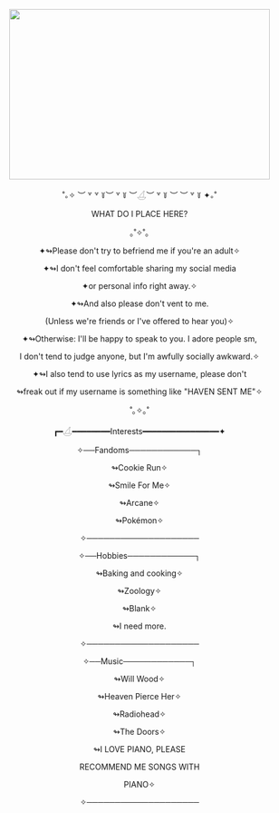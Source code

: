 <p align="center">
  <img width="460" height="300" src="https://github.com/user-attachments/assets/b20933a2-c099-4e08-8e8f-19e10025d9d4">
</p>
<p align="center">˚｡✧ ︶ ꒷ ꒷ ꒦︶ ꒷ ꒦ ︶𓋒︶ ꒷ ꒦ ︶ ︶ ꒷ ꒦ ✦｡˚</p>
<p align="center">WHAT DO I PLACE HERE?</p>

<p align="center">｡˚✧˚｡</p>
<p align="center">✦↬Please don't try to befriend me if you're an adult✧</p>
<p align="center">✦↬I don't feel comfortable sharing my social media</p>
<p align="center">✦or personal info right away.✧</p>
<p align="center">✦↬And also please don't vent to me.</p>
<p align="center">(Unless we're friends or I've offered to hear you)✧</p>
<p align="center">✦↬Otherwise: I'll be happy to speak to you. I adore people sm,</p>
<p align="center">I don't tend to judge anyone, but I'm awfully socially awkward.✧</p>
<p align="center">✦↬I also tend to use lyrics as my username, please don't</p>
<p align="center">↬freak out if my username is something like "HAVEN SENT ME"✧</p>
<p align="center">˚｡✧｡˚</p>
<p align="center">┏━𓋒━━━━━━━━Interests━━━━━━━━━━━━━━━━✦</p>
<p align="center">✧──Fandoms────────────┐</p>
<p align="center">↬Cookie Run✧</p>
<p align="center">↬Smile For Me✧</p>
<p align="center">↬Arcane✧</p>
<p align="center">↬Pokémon✧</p>
<p align="center">✧────────────────────</p>
<p align="center">✧──Hobbies────────────┐</p>
<p align="center">↬Baking and cooking✧</p>
<p align="center">↬Zoology✧</p>
<p align="center">↬Blank✧</p>
<p align="center">↬I need more.</p>
<p align="center">✧────────────────────</p>
<p align="center">✧──Music────────────┐</p>
<p align="center">↬Will Wood✧</p>
<p align="center">↬Heaven Pierce Her✧</p>
<p align="center">↬Radiohead✧</p>
<p align="center">↬The Doors✧</p>
<p align="center">↬I LOVE PIANO, PLEASE</p>
<p align="center">RECOMMEND ME SONGS WITH</p>
<p align="center">PIANO✧</p>
<p align="center">✧────────────────────</p>
